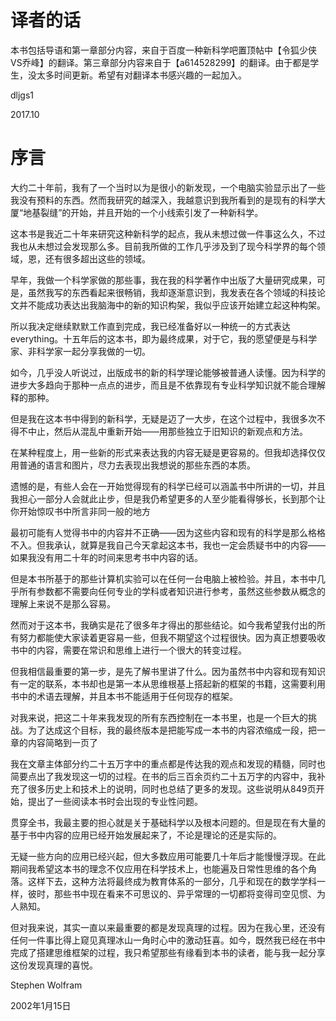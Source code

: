 
# 译者的话

本书包括导语和第一章部分内容，来自于百度一种新科学吧置顶帖中【令狐少侠VS乔峰】的翻译。第三章部分内容来自于【a614528299】的翻译。由于都是学生，没太多时间更新。希望有对翻译本书感兴趣的一起加入。

dljgs1

2017.10

# 序言

大约二十年前，我有了一个当时以为是很小的新发现，一个电脑实验显示出了一些我没有预料的东西。然而我研究的越深入，我越意识到我所看到的是现有的科学大厦“地基裂缝”的开始，并且开始的一个小线索引发了一种新科学。

这本书是我近二十年来研究这种新科学的起点，我从未想过做一件事这么久，不过我也从未想过会发现那么多。目前我所做的工作几乎涉及到了现今科学界的每个领域，恩，还有很多超出这些的领域。

早年，我做一个科学家做的那些事，我在我的科学著作中出版了大量研究成果，可是，虽然我写的东西看起来很畅销，我却逐渐意识到，我发表在各个领域的科技论文并不能成功表达出我脑海中的新的知识构架，我似乎应该开始建立起这种构架。

所以我决定继续默默工作直到完成，我已经准备好以一种统一的方式表达everything。十五年后的这本书，即为最终成果，对于它，我的愿望便是与科学家、非科学家一起分享我做的一切。

如今，几乎没人听说过，出版成书的新的科学理论能够被普通人读懂。因为科学的进步大多趋向于那种一点点的进步，而且是不依靠现有专业科学知识就不能合理解释的那种。

但是我在这本书中得到的新科学，无疑是迈了一大步，在这个过程中，我很多次不得不中止，然后从混乱中重新开始——用那些独立于旧知识的新观点和方法。

在某种程度上，用一些新的形式来表达我的内容无疑是更容易的。但我却选择仅仅用普通的语言和图片，尽力去表现出我想说的那些东西的本质。

遗憾的是，有些人会在一开始觉得现有的科学已经可以涵盖书中所讲的一切，并且我担心一部分人会就此止步，但是我仍希望更多的人至少能看得够长，长到那个让你开始惊叹书中所言非同一般的地方

最初可能有人觉得书中的内容并不正确——因为这些内容和现有的科学是那么格格不入。但我承认，就算是我自己今天拿起这本书，我也一定会质疑书中的内容——如果我没有用二十年的时间来思考书中内容的话。

但是本书所基于的那些计算机实验可以在任何一台电脑上被检验。并且，本书中几乎所有参数都不需要向任何专业的学科或者知识进行参考，虽然这些参数从概念的理解上来说不是那么容易。

然而对于这本书，我确实是花了很多年才得出的那些结论。如今我希望我付出的所有努力都能使大家读着更容易一些，但我不期望这个过程很快。因为真正想要吸收书中的内容，需要在常识和思维上进行一个很大的转变过程。

但我相信最重要的第一步，是先了解书里讲了什么。因为虽然书中内容和现有知识有一定的联系，本书却也是第一本从思维根基上搭起新的框架的书籍，这需要利用书中的术语去理解，并且本书不能适用于任何现存的框架。

对我来说，把这二十年来我发现的所有东西控制在一本书里，也是一个巨大的挑战。为了达成这个目标，我的最终版本是把能写成一本书的内容浓缩成一段，把一章的内容简略到一页了

我在文章主体部分约二十五万字中的重点都是传达我的观点和发现的精髓，同时也简要点出了我发现这一切的过程。在书的后三百余页约二十五万字的内容中，我补充了很多历史上和技术上的说明，同时也总结了更多的发现。这些说明从849页开始，提出了一些阅读本书时会出现的专业性问题。

贯穿全书，我最主要的担心就是关于基础科学以及根本问题的。但是现在有大量的基于书中内容的应用已经开始发展起来了，不论是理论的还是实际的。

无疑一些方向的应用已经兴起，但大多数应用可能要几十年后才能慢慢浮现。在此期间我希望这本书的理念不仅应用在科学技术上，也能遍及日常性思维的各个角落。这样下去，这种方法将最终成为教育体系的一部分，几乎和现在的数学学科一样，彼时，那些书中现在看来不可思议的、异乎常理的一切都将变得司空见惯、为人熟知。

但对我来说，其实一直以来最重要的都是发现真理的过程。因为在我心里，还没有任何一件事比得上窥见真理冰山一角时心中的激动狂喜。如今，既然我已经在书中完成了搭建思维框架的过程，我只希望那些有缘看到本书的读者，能与我一起分享这份发现真理的喜悦。

Stephen Wolfram

2002年1月15日
